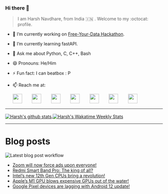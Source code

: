 ### Hi there 👋

> I am Harsh Navdhare, from India :india: . Welcome to my :octocat: profile.

* 🔭 I’m currently working on [Free-Your-Data Hackathon](https://free-your-data.devfolio.co/).
* 🌱 I’m currently learning fastAPI.                
* 💬 Ask me about Python, C, C++, Bash
* 😄 Pronouns: He/Him
* ⚡ Fun fact: I can beatbox : P
* 📫 Reach me at: 
 

    [<img src="https://simpleicons.org/icons/instagram.svg" width="30">](https://www.instagram.com/plus_infinity.hn) &nbsp;&nbsp;&nbsp;&nbsp;&nbsp;&nbsp;
    [<img src="https://simpleicons.org/icons/facebook.svg" width="30">](https://www.facebook.com/harsh.navdhare.infinity) &nbsp;&nbsp;&nbsp;&nbsp;&nbsp;&nbsp; 
    [<img src="https://simpleicons.org/icons/twitter.svg" width="30">](https://twitter.com/hnavdhare) &nbsp;&nbsp;&nbsp;&nbsp;&nbsp;&nbsp; 
    [<img src="https://simpleicons.org/icons/xdadevelopers.svg" width="30">](https://forum.xda-developers.com/member.php?u=8122486) &nbsp;&nbsp;&nbsp;&nbsp;&nbsp;&nbsp; 
    [<img src="https://simpleicons.org/icons/telegram.svg" width="30">](https://t.me/infinitEplus) &nbsp;&nbsp;&nbsp;&nbsp;&nbsp;&nbsp;
    [<img src="https://simpleicons.org/icons/snapchat.svg" width="30">](https://www.snapchat.com/add/plus.infinity) &nbsp;&nbsp;&nbsp;&nbsp;&nbsp;&nbsp; 
    [<img src="https://simpleicons.org/icons/gmail.svg" width="30">](mailto:navdhareharsh2001@gmail.com)
 
<hr>

<a href="https://github.com/infinity-plus/github-readme-stats">
  <img align="center" src="https://github-readme-stats-infinity-plus.vercel.app/api?username=infinity-plus&show_icons=true&count_private=true&theme=dark&include_all_commits=true", alt="Harsh's github stats" />
</a>

<a href="https://wakatime.com/@infinity_plus">
  <img align="center" src="https://github-readme-stats-infinity-plus.vercel.app/api/wakatime?username=infinity_plus&theme=dark&custom_title=Wakatime%20Weekly%20Stats", alt="Harsh's Wakatime Weekly Stats" />
</a>

<hr>

# Blog posts

![Latest blog post workflow](https://github.com/infinity-plus/infinity-plus/workflows/Latest%20blog%20post%20workflow/badge.svg)

<!-- BLOG-POST-LIST:START -->
- [Zoom will now force ads upon everyone!](https://spadebee.com/2021/11/02/zoom-will-now-force-ads-upon-everyone/?utm_source=rss&utm_medium=rss&utm_campaign=zoom-will-now-force-ads-upon-everyone)
- [Redmi Smart Band Pro: The king of all?](https://spadebee.com/2021/10/31/redmi-smart-band-pro-the-king-of-all/?utm_source=rss&utm_medium=rss&utm_campaign=redmi-smart-band-pro-the-king-of-all)
- [Intel’s new 12th Gen CPUs bring a revolution!](https://spadebee.com/2021/10/28/intels-new-12th-gen-cpus-bring-a-revolution/?utm_source=rss&utm_medium=rss&utm_campaign=intels-new-12th-gen-cpus-bring-a-revolution)
- [Apple’s M1 GPU blows expensive GPUs out of the water!](https://spadebee.com/2021/10/25/apples-m1-gpu-blows-expensive-gpus-out-of-the-water/?utm_source=rss&utm_medium=rss&utm_campaign=apples-m1-gpu-blows-expensive-gpus-out-of-the-water)
- [Google Pixel devices are lagging with Android 12 update!](https://spadebee.com/2021/10/23/google-pixel-devices-are-lagging-with-android-12-update/?utm_source=rss&utm_medium=rss&utm_campaign=google-pixel-devices-are-lagging-with-android-12-update)
<!-- BLOG-POST-LIST:END -->
